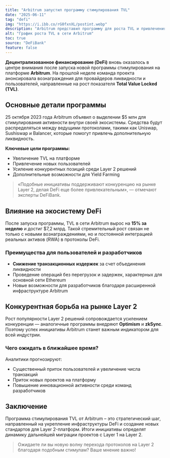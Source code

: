```yaml
---
title: "Arbitrum запустил программу стимулирования TVL"
date: "2025-06-11"
tag: "defi"
img: "https://i.ibb.co/rG0fxnXL/postint.webp"
description: "Arbitrum представил программу для роста TVL и привлечения новых пользователей"
alt: "График роста TVL в сети Arbitrum"
toc: true
source: "DeFiBank"
feature: false
---
```


**Децентрализованное финансирование (DeFi)** вновь оказалось в центре внимания после запуска новой программы стимулирования на платформе **Arbitrum**. На прошлой неделе команда проекта анонсировала вознаграждения для провайдеров ликвидности и пользователей, направленные на рост показателя **Total Value Locked (TVL)**.

## Основные детали программы

25 октября 2023 года Arbitrum объявил о выделении $5 млн для стимулирования активности внутри своей экосистемы. Средства будут распределяться между ведущими протоколами, такими как Uniswap, Sushiswap и Balancer, которые помогут привлечь дополнительную ликвидность.

**Ключевые цели программы:**

- Увеличение TVL на платформе
- Привлечение новых пользователей
- Усиление конкурентных позиций среди Layer 2 решений
- Дополнительные возможности для Yield Farming

> «Подобные инициативы поддерживают конкуренцию на рынке Layer 2, делая DeFi еще более привлекательным», — отмечают эксперты DeFiBank.

## Влияние на экосистему DeFi

После запуска программы, TVL в сети Arbitrum вырос на **15% за неделю** и достиг $7,2 млрд. Такой стремительный рост связан не только с новыми вознаграждениями, но и постоянной интеграцией реальных активов (RWA) в протоколы DeFi.

### Преимущества для пользователей и разработчиков

- **Снижение транзакционных издержек** за счет объединения ликвидности
- Проведение операций без перегрузок и задержек, характерных для основной сети Ethereum
- Новые возможности для разработчиков благодаря расширенной инфраструктуре Arbitrum

## Конкурентная борьба на рынке Layer 2

Рост популярности Layer 2 решений сопровождается усилением конкуренции — аналогичные программы внедряют **Optimism** и **zkSync**. Поэтому успех инициативы Arbitrum станет важным индикатором для всей индустрии.

### Чего ожидать в ближайшее время?

Аналитики прогнозируют:

- Существенный приток пользователей и увеличение числа транзакций
- Приток новых проектов на платформу
- Повышение инновационной активности среди команд разработчиков

## Заключение

Программа стимулирования TVL от Arbitrum – это стратегический шаг, направленный на укрепление инфраструктуры DeFi и создание новых стандартов для Layer 2-платформ. Итоги инициативы определят динамику дальнейшей миграции проектов с Layer 1 на Layer 2.

> Ожидаете ли вы новую волну перехода протоколов на Layer 2 благодаря подобным стимулам? Ваше мнение важно!
